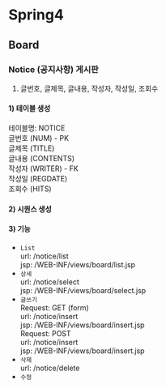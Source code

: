 # Spring4


## Board


### Notice (공지사항) 게시판

1. 글번호, 글제목, 글내용, 작성자, 작성일, 조회수

#### 1) 테이블 생성
 테이블명: NOTICE <br>
 글번호 (NUM) - PK <br>
 글제목 (TITLE) <br>
 글내용 (CONTENTS) <br> 
 작성자 (WRITER) - FK <br>
 작성일 (REGDATE) <br>
 조회수 (HITS) <br>
 
#### 2) 시퀀스 생성

#### 3) 기능
- `List` <br>
	url: /notice/list <br>
	jsp: /WEB-INF/views/board/list.jsp
- `상세`  <br>
	url: /notice/select <br>
	jsp: /WEB-INF/views/board/select.jsp
- `글쓰기` <br>
	Request: GET (form) <br>
	url: /notice/insert <br>
	jsp: /WEB-INF/views/board/insert.jsp <br>
	Request: POST <br>
	url: /notice/insert <br>
	jsp: /WEB-INF/views/board/insert.jsp
- `삭제` <br>
	url: /notice/delete 
- `수정`
	
